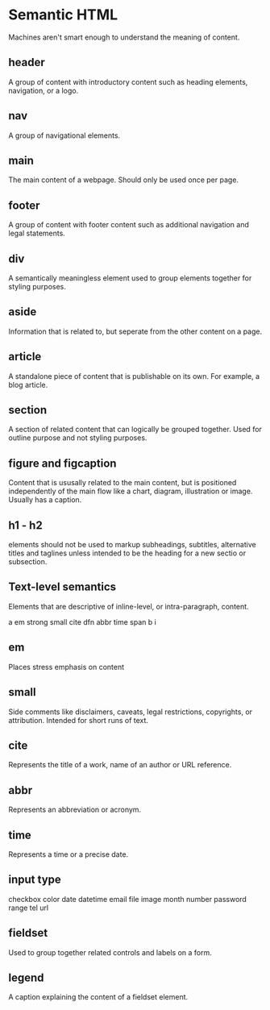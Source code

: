 # Semantic HTML

Machines aren't smart enough to understand the meaning of content.

## header
A group of content with introductory content such as heading elements, navigation, or a logo.

## nav
A group of navigational elements.

## main
The main content of a webpage. Should only be used once per page.

## footer
A group of content with footer content such as additional navigation and legal statements.

## div
A semantically meaningless element used to group elements together for styling purposes.

## aside
Information that is related to, but seperate from the other content on a page.

## article
A standalone piece of content that is publishable on its own. For example, a blog article.

## section
A section of related content that can logically be grouped together. Used for outline purpose and not styling purposes.

## figure and figcaption
Content that is ususally related to the main content, but is positioned independently of the main flow like a chart, diagram, illustration or image. Usually has a caption.

## h1 - h2
elements should not be used to markup subheadings, subtitles, alternative titles and taglines unless intended to be the heading for a new sectio or subsection. 


## Text-level semantics
Elements that are descriptive of inline-level, or intra-paragraph, content.

a em strong small cite dfn abbr time span b i

## em
Places stress emphasis on content

## small
Side comments like disclaimers, caveats, legal restrictions, copyrights, or attribution. Intended for short runs of text.

## cite
Represents the title of a work, name of an author or URL reference.

## abbr
Represents an abbreviation or acronym.

## time
Represents a time or a precise date.

## input type
checkbox color date datetime email file image month number password range tel url

## fieldset
Used to group together related controls and labels on a form.

## legend
A caption explaining the content of a fieldset element.